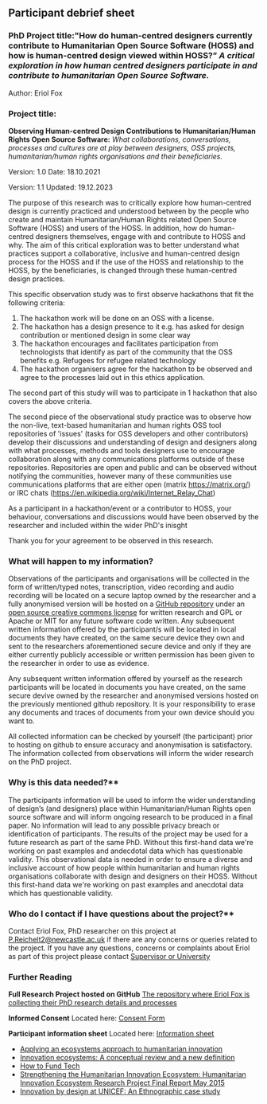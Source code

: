 ## Participant debrief sheet

### PhD Project title:**"How do human-centred designers currently contribute to Humanitarian Open Source Software (HOSS) and how is human-centred design viewed within HOSS?”** _A critical exploration in how human centred designers participate in and contribute to humanitarian Open Source Software._
Author: Eriol Fox

### Project title: 
**Observing Human-centred Design Contributions to Humanitarian/Human Rights Open Source Software:** _What collaborations, conversations, processes and cultures are at play between designers, OSS projects, humanitarian/human rights organisations and their beneficiaries._

 
Version: 1.0
Date: 18.10.2021

Version: 1.1
Updated: 19.12.2023


The purpose of this research was to critically explore how human-centred design is currently practiced and understood between by the people who create and maintain Humanitarian/Human Rights related Open Source Software (HOSS) and users of the HOSS. In addition, how do human-centred designers themselves, engage with and contribute to HOSS and why.
The aim of this critical exploration was to better understand what practices support a collaborative, inclusive and human-centred design process for the HOSS and if the use of the HOSS and relationship to the HOSS, by the beneficiaries, is changed through these human-centred design practices. 

This specific observation study was to first observe hackathons that fit the following criteria:

1. The hackathon work will be done on an OSS with a license.
2. The hackathon has a design presence to it e.g. has asked for design contribution or mentioned design in some clear way
3. The hackathon encourages and facilitates participation from technologists that identify as part of the community that the OSS benefits e.g. Refugees for refugee related technology
4. The hackathon organisers agree for the hackathon to be observed and agree to the processes laid out in this ethics application.

The second part of this study will was to participate in 1 hackathon that also covers the above criteria.

The second piece of the observational study practice was to observe how the non-live, text-based humanitarian and human rights OSS tool repositories of 'issues' (tasks for OSS developers and other contributors) develop their discussions and understanding of design and designers along with what processes, methods and tools designers use to encourage collaboration along with any communications platforms outside of these repositories. Repositories are open and public and can be observed without notifying the communities, however many of these communities use communications platforms that are either open (matrix https://matrix.org/) or IRC chats (https://en.wikipedia.org/wiki/Internet_Relay_Chat)

As a participant in a hackathon/event or a contributor to HOSS, your behaviour, conversations and discussions would have been observed by the researcher and included within the wider PhD's inisght


Thank you for your agreement to be observed in this research.


### What will happen to my information?

Observations of the participants and organisations will be collected in the form of written/typed notes, transcription, video recording and audio recording will be located on a secure laptop owned by the researcher and a fully anonymised version will be hosted on a [GitHub repository](https://github.com/Erioldoesdesign/Design_HOSS_PhD) under an [open source creative commons license](https://github.com/Erioldoesdesign/Design_HOSS_PhD/blob/main/LICENSE.md) for written research and GPL or Apache or MIT for any future software code written.
Any subsequent written information offered by the participant/s will be located in local documents they have created, on the same secure device they own and sent to the researchers aforementioned secure device and only if they are either currently publicly accessible or written permission has been given to the researcher in order to use as evidence. 

Any subsequent written information offered by yourself as the research participants will be located in documents you have created, on the same secure devive owned by the researcher and anonymised versions hosted on the previously mentioned github repository. It is your responsibility to erase any documents and traces of documents from your own device should you want to.

All collected information can be checked by yourself (the participant) prior to hosting on github to ensure accuracy and anonymisation is satisfactory.
The information collected from observations will inform the wider research on the PhD project. 


### Why is this data needed?**

The participants information will be used to inform the wider understanding of design’s (and designers) place within Humanitarian/Human Rights open source software and will inform ongoing research to be produced in a final paper. No information will lead to any possible privacy breach or identification of participants. The results of the project may be used for a future research as part of the same PhD. Without this first-hand data we're working on past examples and andecdotal data which has questionable validity.
This observational data is needed in order to ensure a diverse and inclusive account of how people within humanitarian and human rights organisations collaborate with design and designers on their HOSS. Without this first-hand data we're working on past examples and anecdotal data which has questionable validity.

### Who do I contact if I have questions about the project?**

Contact Eriol Fox, PhD researcher on this project at P.Reichelt2@newcastle.ac.uk if there are any concerns or queries related to the project. If you have any questions, concerns or complaints about Eriol as part of this project please contact [Supervisor or University](https://www.ncl.ac.uk/computing/staff/profile/rachelclarke.html)



### Further Reading

**Full Research Project hosted on GitHub**
[The repository where Eriol Fox is collecting their PhD research details and processes](https://github.com/Erioldoesdesign/Design_HOSS_PhD)

**Informed Consent**
Located here: [Consent Form](https://github.com/Erioldoesdesign/Design_HOSS_PhD/blob/main/hackathon%20observation/hackathon-observation-consent-form.md)

**Participant information sheet**
Located here: [Information sheet](https://github.com/Erioldoesdesign/Design_HOSS_PhD/blob/main/hackathon%20observation/hackathon-observation-participant-information-sheet.md)

* [Applying an ecosystems approach to humanitarian innovation](https://www.sciencedirect.com/science/article/abs/pii/S004016252031355X)
* [Innovation ecosystems: A conceptual review and a new definition](https://www.sciencedirect.com/science/article/pii/S0166497218303870)
* [How to Fund Tech](http://alixdunn.com/how-to-fund-tech/)
* [Strengthening the Humanitarian Innovation Ecosystem: Humanitarian Innovation Ecosystem Research Project Final Report May 2015](https://cris.brighton.ac.uk/ws/files/368414/2015%20Rush%20Strengthening%20the%20humanitarian%20ecosystem.pdf)
* [Innovation by design at UNICEF: An Ethnographic case study](https://www.academia.edu/16972372/Innovation_by_Design_at_UNICEF)
